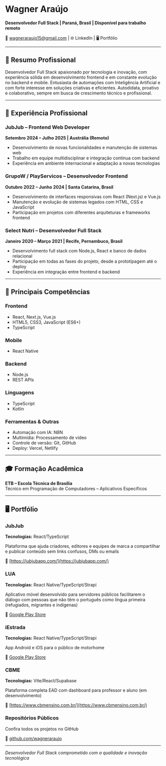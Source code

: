 # Wagner Araújo

**Desenvolvedor Full Stack | Paraná, Brasil | Disponível para trabalho remoto**

📧 wagneraraujo15@gmail.com | 🌐 LinkedIn | 🖥️ Portfólio

---

## 📌 Resumo Profissional

Desenvolvedor Full Stack apaixonado por tecnologia e inovação, com experiência sólida em desenvolvimento frontend e em constante evolução no backend e mobile. Entusiasta de automações com Inteligência Artificial e com forte interesse em soluções criativas e eficientes. Autodidata, proativo e colaborativo, sempre em busca de crescimento técnico e profissional.

---

## 💼 Experiência Profissional

### JubJub – Frontend Web Developer
**Setembro 2024 – Julho 2025 | Austrália (Remoto)**

- Desenvolvimento de novas funcionalidades e manutenção de sistemas web
- Trabalho em equipe multidisciplinar e integração contínua com backend
- Experiência em ambiente internacional e adaptação a novas tecnologias

### GrupoW / PlayServicos – Desenvolvedor Frontend
**Outubro 2022 – Junho 2024 | Santa Catarina, Brasil**

- Desenvolvimento de interfaces responsivas com React (Next.js) e Vue.js
- Manutenção e evolução de sistemas legados com HTML, CSS e JavaScript
- Participação em projetos com diferentes arquiteturas e frameworks frontend

### Select Nutri – Desenvolvedor Full Stack
**Janeiro 2020 – Março 2021 | Recife, Pernambuco, Brasil**

- Desenvolvimento full stack com Node.js, React e banco de dados relacional
- Participação em todas as fases do projeto, desde a prototipagem até o deploy
- Experiência em integração entre frontend e backend

---

## 🧠 Principais Competências

### Frontend
- React, Next.js, Vue.js
- HTML5, CSS3, JavaScript (ES6+)
- TypeScript

### Mobile
- React Native

### Backend
- Node.js
- REST APIs

### Linguagens
- TypeScript
- Kotlin

### Ferramentas & Outras
- Automação com IA: N8N
- Multimídia: Processamento de vídeo
- Controle de versão: Git, GitHub
- Deploy: Vercel, Netlify

---

## 🎓 Formação Acadêmica

**ETB – Escola Técnica de Brasília**  
Técnico em Programação de Computadores – Aplicativos Específicos

---

## 🖥️ Portfólio

### JubJub
**Tecnologias:** React/TypeScript

Plataforma que ajuda criadores, editores e equipes de marca a compartilhar e publicar conteúdo sem links confusos, DMs ou emails

🔗 [https://jubjubapp.com/](https://jubjubapp.com/)

### LUA
**Tecnologias:** React Native/TypeScript/Strapi

Aplicativo móvel desenvolvido para servidores públicos facilitarem o diálogo com pessoas que não têm o português como língua primeira (refugiados, migrantes e indígenas)

🔗 [Google Play Store](https://play.google.com/store/apps/details?id=com.luaprojectcovercopy.unb)

### iEstrada
**Tecnologias:** React Native/TypeScript/Strapi

App Android e iOS para o público de motorhome

🔗 [Google Play Store](https://play.google.com/store/apps/details?id=com.iestradaricardo.iestrada_app&hl=pt_BR)

### CBME
**Tecnologias:** Vite/React/Supabase

Plataforma completa EAD com dashboard para professor e aluno (em desenvolvimento)

🔗 [https://www.cbmensino.com.br/](https://www.cbmensino.com.br/)

### Repositórios Públicos
Confira todos os projetos no GitHub

🔗 [github.com/wagneraraujo](https://github.com/wagneraraujo)

---

*Desenvolvedor Full Stack comprometido com a qualidade e inovação tecnológica*
